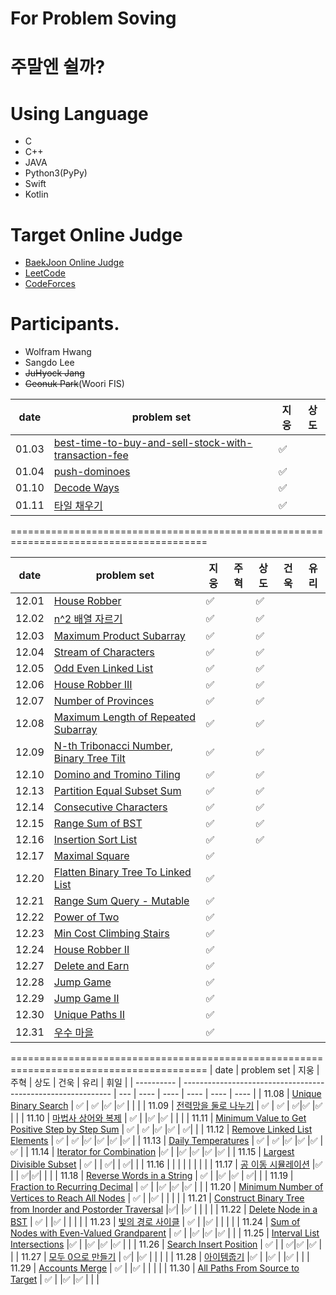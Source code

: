 # For Problem Soving

# 주말엔 쉴까?

# Using Language
- C
- C++
- JAVA
- Python3(PyPy)
- Swift
- Kotlin

# Target Online Judge
- [BaekJoon Online Judge](https://www.acmicpc.net/)
- [LeetCode](https://leetcode.com/)
- [CodeForces](https://codeforces.com/)

# Participants.
- Wolfram Hwang
- Sangdo Lee
- ~~JuHyock Jang~~
- ~~Geonuk Park~~(Woori FIS)


| date       | problem set                                                                | 지웅 | 상도 |
| ---------- | -------------------------------------------------------------------------- | --- | ---- |
| 01.03      | [best-time-to-buy-and-sell-stock-with-transaction-fee](https://leetcode.com/problems/best-time-to-buy-and-sell-stock-with-transaction-fee/) | ✅| | 
| 01.04      | [push-dominoes](https://leetcode.com/problems/push-dominoes/) | ✅ | |
| 01.10      | [Decode Ways](https://leetcode.com/problems/decode-ways/) | ✅| |
| 01.11      | [타일 채우기](https://www.acmicpc.net/problem/2133) | ✅| |

========================================================================================

| date       | problem set                                                                | 지웅 | 주혁 | 상도 |  건욱 | 유리 |
| ---------- | -------------------------------------------------------------------------- | --- | ---- | ---- | ---- | ---- |
| 12.01      | [House Robber](https://leetcode.com/problems/house-robber/)                | ✅ | |✅ | | |
| 12.02      | [n^2 배열 자르기](https://programmers.co.kr/learn/courses/30/lessons/87390) | ✅ | | ✅| | |
| 12.03      | [Maximum Product Subarray](https://leetcode.com/problems/maximum-product-subarray/) | ✅| |✅ | | |
| 12.04      | [Stream of Characters](https://leetcode.com/problems/stream-of-characters/) | ✅| |✅ | | |
| 12.05      | [Odd Even Linked List](https://leetcode.com/problems/odd-even-linked-list/) | ✅| |✅ | | |
| 12.06      | [House Robber III](https://leetcode.com/problems/house-robber-iii/) | ✅| |✅ | | |
| 12.07      | [Number of Provinces](https://leetcode.com/problems/number-of-provinces/) | ✅| |✅ | | |
| 12.08      | [Maximum Length of Repeated Subarray](https://leetcode.com/problems/maximum-length-of-repeated-subarray/) | ✅| |✅ | | |
| 12.09      | [N-th Tribonacci Number](https://leetcode.com/problems/n-th-tribonacci-number/), [Binary Tree Tilt](https://leetcode.com/problems/binary-tree-tilt/) | ✅| |✅ | | |
| 12.10      | [Domino and Tromino Tiling](https://leetcode.com/problems/domino-and-tromino-tiling/)  | ✅| |✅ | | |
| 12.13      | [Partition Equal Subset Sum](https://leetcode.com/problems/partition-equal-subset-sum/) | ✅| |✅ | | |
| 12.14      | [Consecutive Characters](https://leetcode.com/problems/consecutive-characters/) | ✅| |✅ | | |
| 12.15      | [Range Sum of BST](https://leetcode.com/problems/range-sum-of-bst/) | ✅| |✅ | | |
| 12.16      | [Insertion Sort List](https://leetcode.com/problems/insertion-sort-list/) | ✅| |✅ | | |
| 12.17      | [Maximal Square](https://leetcode.com/problems/maximal-square/) | ✅| | | | |
| 12.20      | [Flatten Binary Tree To Linked List](https://leetcode.com/problems/flatten-binary-tree-to-linked-list/) | ✅ | | | | |
| 12.21      | [Range Sum Query - Mutable](https://leetcode.com/problems/range-sum-query-mutable/) | ✅| | | | |
| 12.22      | [Power of Two](https://leetcode.com/problems/power-of-two/) | ✅| | | | |
| 12.23      | [Min Cost Climbing Stairs](https://leetcode.com/problems/min-cost-climbing-stairs/) | ✅| | | | |
| 12.24      | [House Robber II](https://leetcode.com/problems/house-robber-ii/) | ✅| | | | |
| 12.27      | [Delete and Earn](https://leetcode.com/problems/delete-and-earn/) | ✅| | | | |
| 12.28      | [Jump Game](https://leetcode.com/problems/jump-game/) | ✅| | | | |
| 12.29      | [Jump Game II](https://leetcode.com/problems/jump-game-ii/) | ✅| | | | |
| 12.30      | [Unique Paths II](https://leetcode.com/problems/unique-paths-ii/) | ✅| | | | |
| 12.31      | [우수 마을](https://www.acmicpc.net/problem/1949) | ✅| | | | |


========================================================================================
| date       | problem set                                                  | 지웅 | 주혁 | 상도 |  건욱 | 유리 | 휘일 |
| ---------- | ------------------------------------------------------------ | --- | ---- | ---- | ---- | ---- | ---- |
| 11.08      | [Unique Binary Search](https://leetcode.com/problems/unique-binary-search-trees/)   | ✅ | ✅ |✅ |✅   |  |  |
| 11.09      | [전력망을 둘로 나누기](https://programmers.co.kr/learn/courses/30/lessons/86971)   | ✅ | ✅ | ✅|✅ |✅ |  |
| 11.10      | [마법사 상어와 복제](https://www.acmicpc.net/problem/23290) | ✅ |  |✅ |✅  | |  |
| 11.11      | [Minimum Value to Get Positive Step by Step Sum](https://leetcode.com/problems/minimum-value-to-get-positive-step-by-step-sum/) | ✅ | ✅ |✅ |✅  | ✅|  |
| 11.12      | [Remove Linked List Elements](https://leetcode.com/problems/remove-linked-list-elements/) | ✅ | ✅ |✅ |✅  |✅ |✅ |
| 11.13      | [Daily Temperatures](https://leetcode.com/problems/daily-temperatures/) | ✅ | ✅ |✅ |✅ |✅ |✅ |
| 11.14      | [Iterator for Combination](https://leetcode.com/problems/iterator-for-combination/) |✅ | |✅ |✅ |✅ |✅ |
| 11.15      | [Largest Divisible Subset](https://leetcode.com/problems/largest-divisible-subset/) | ✅ | | ✅| | ✅| |
| 11.16      | []() | | | | | | |
| 11.17      | [공 이동 시뮬레이션](https://programmers.co.kr/learn/courses/30/lessons/87391) |✅ | | ✅|✅| | |
| 11.18      | [Reverse Words in a String](https://leetcode.com/problems/reverse-words-in-a-string/) | ✅ | |✅  |✅ | ✅| |
| 11.19      | [Fraction to Recurring Decimal](https://leetcode.com/problems/fraction-to-recurring-decimal/) | ✅ | |✅ |✅ |✅ | |
| 11.20      | [Minimum Number of Vertices to Reach All Nodes](https://leetcode.com/problems/minimum-number-of-vertices-to-reach-all-nodes/) | ✅ | |✅ | | | |
| 11.21      | [Construct Binary Tree from Inorder and Postorder Traversal](https://leetcode.com/problems/construct-binary-tree-from-inorder-and-postorder-traversal/) |✅| |✅ | | | |
| 11.22      | [Delete Node in a BST](https://leetcode.com/problems/delete-node-in-a-bst/) | ✅ | |✅ | | | |
| 11.23      | [빛의 경로 사이클](https://programmers.co.kr/learn/courses/30/lessons/86052) | ✅ | |✅ | | | |
| 11.24      | [Sum of Nodes with Even-Valued Grandparent](https://leetcode.com/problems/sum-of-nodes-with-even-valued-grandparent/) | ✅ | |✅ |✅ |✅ | |
| 11.25      | [Interval List Intersections](https://leetcode.com/problems/interval-list-intersections/) |✅ | |✅ |✅ |✅ | |
| 11.26      | [Search Insert Position](https://leetcode.com/problems/search-insert-position/) | ✅ | | ✅|✅ |✅ | |
| 11.27      | [모두 0으로 만들기](https://programmers.co.kr/learn/courses/30/lessons/76503) | ✅| |✅ | | | |
| 11.28      | [아이템줍기](https://programmers.co.kr/learn/courses/30/lessons/87694) |✅ | |✅ | |✅ | |
| 11.29      | [Accounts Merge](https://leetcode.com/problems/accounts-merge/) | ✅ | |✅ | | | |
| 11.30      | [All Paths From Source to Target](https://leetcode.com/problems/all-paths-from-source-to-target/) | ✅ | |✅ |✅ | | |

